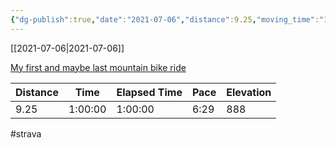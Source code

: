 ```yaml
---
{"dg-publish":true,"date":"2021-07-06","distance":9.25,"moving_time":"1:00:00","elapsed_time":"1:00:00","pace":"6:29","total_elevation_gain":888,"url":"https://www.strava.com/activities/5586668868","permalink":"/01-personal/strava/2021-07-06-my-first-and-maybe-last-mountain-bike-ride/","dgPassFrontmatter":true}
---
```



[[2021-07-06\|2021-07-06]]

[My first and maybe last mountain bike ride](https://www.strava.com/activities/5586668868)

| Distance | Time    | Elapsed Time | Pace | Elevation |
| -------- | ------- | ------------ | ---- | --------- |
| 9.25     | 1:00:00 | 1:00:00      | 6:29 | 888       |




#strava
